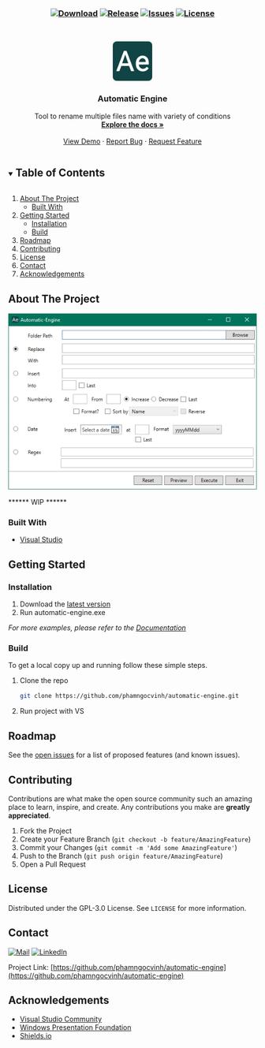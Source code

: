 <!--
*** Thanks for checking out the Best-README-Template. If you have a suggestion
*** that would make this better, please fork the repo and create a pull request
*** or simply open an issue with the tag "enhancement".
*** Thanks again! Now go create something AMAZING! :D
***
***
***
*** To avoid retyping too much info. Do a search and replace for the following:
*** github_username, repo_name, twitter_handle, email, project_title, project_description
-->



<!-- PROJECT SHIELDS -->
<!--
*** I'm using markdown "reference style" links for readability.
*** Reference links are enclosed in brackets [ ] instead of parentheses ( ).
*** See the bottom of this document for the declaration of the reference variables
*** for contributors-url, forks-url, etc. This is an optional, concise syntax you may use.
*** https://www.markdownguide.org/basic-syntax/#reference-style-links
-->
<h3 align="center">

[![Download][download-shield]][download-url]
[![Release][release-shield]][release-url]
[![Issues][issues-shield]][issues-url]
[![License][license-shield]][license-url]
</h3>

<!-- PROJECT LOGO -->
<br />
<p align="center">
  <a href="https://github.com/phamngocvinh/automatic-engine">
    <img src="images/icon-192x192.png" alt="Logo" width="80" height="80">
  </a>

  <h3 align="center">Automatic Engine</h3>

  <p align="center">
    Tool to rename multiple files name with variety of conditions
    <br />
    <a href="https://github.com/phamngocvinh/automatic-engine"><strong>Explore the docs »</strong></a>
    <br />
    <br />
    <a href="https://github.com/phamngocvinh/automatic-engine">View Demo</a>
    ·
    <a href="https://github.com/phamngocvinh/automatic-engine/issues">Report Bug</a>
    ·
    <a href="https://github.com/phamngocvinh/automatic-engine/issues">Request Feature</a>
  </p>
</p>



<!-- TABLE OF CONTENTS -->
<details open="open">
  <summary><h2 style="display: inline-block">Table of Contents</h2></summary>
  <ol>
    <li>
      <a href="#about-the-project">About The Project</a>
      <ul>
        <li><a href="#built-with">Built With</a></li>
      </ul>
    </li>
    <li>
      <a href="#getting-started">Getting Started</a>
      <ul>
        <li><a href="#installation">Installation</a></li>
        <li><a href="#build">Build</a></li>
      </ul>
    </li>
    <li><a href="#roadmap">Roadmap</a></li>
    <li><a href="#contributing">Contributing</a></li>
    <li><a href="#license">License</a></li>
    <li><a href="#contact">Contact</a></li>
    <li><a href="#acknowledgements">Acknowledgements</a></li>
  </ol>
</details>



<!-- ABOUT THE PROJECT -->
## About The Project

[![Product Name Screen Shot][product-screenshot]](https://github.com/phamngocvinh/automatic-engine/)

****** WIP ******

### Built With

* [Visual Studio](https://visualstudio.microsoft.com/vs/community/)


<!-- GETTING STARTED -->
## Getting Started

<!-- Installation -->
### Installation

1. Download the [latest version](https://github.com/phamngocvinh/automatic-engine/releases/latest)
2. Run automatic-engine.exe

_For more examples, please refer to the [Documentation](https://github.com/phamngocvinh/automatic-engine/wiki)_

<!-- Build -->
### Build

To get a local copy up and running follow these simple steps.

1. Clone the repo
   ```sh
   git clone https://github.com/phamngocvinh/automatic-engine.git
   ```
2. Run project with VS



<!-- ROADMAP -->
## Roadmap

See the [open issues](https://github.com/phamngocvinh/automatic-engine/issues) for a list of proposed features (and known issues).



<!-- CONTRIBUTING -->
## Contributing

Contributions are what make the open source community such an amazing place to learn, inspire, and create. Any contributions you make are **greatly appreciated**.

1. Fork the Project
2. Create your Feature Branch (`git checkout -b feature/AmazingFeature`)
3. Commit your Changes (`git commit -m 'Add some AmazingFeature'`)
4. Push to the Branch (`git push origin feature/AmazingFeature`)
5. Open a Pull Request



<!-- LICENSE -->
## License

Distributed under the GPL-3.0 License. See `LICENSE` for more information.



<!-- CONTACT -->
## Contact

[![Mail][mail-shield]][mail-url]
[![LinkedIn][linkedin-shield]][linkedin-url]

Project Link: [https://github.com/phamngocvinh/automatic-engine](https://github.com/phamngocvinh/automatic-engine)



<!-- ACKNOWLEDGEMENTS -->
## Acknowledgements

* [Visual Studio Community](https://visualstudio.microsoft.com/vs/community/)
* [Windows Presentation Foundation](https://docs.microsoft.com/en-us/dotnet/desktop/wpf/)
* [Shields.io](https://shields.io)


<!-- MARKDOWN LINKS & IMAGES -->
<!-- https://www.markdownguide.org/basic-syntax/#reference-style-links -->
[download-shield]: https://img.shields.io/github/downloads/phamngocvinh/automatic-engine/total?color=Green&style=for-the-badge
[download-url]: https://github.com/phamngocvinh/automatic-engine/releases/latest
[release-shield]: https://img.shields.io/github/v/release/phamngocvinh/automatic-engine?style=for-the-badge
[release-url]: https://github.com/phamngocvinh/automatic-engine/releases/latest
[issues-shield]: https://img.shields.io/github/issues/phamngocvinh/automatic-engine?style=for-the-badge
[issues-url]: https://github.com/phamngocvinh/automatic-engine/issues
[license-shield]: https://img.shields.io/github/license/phamngocvinh/automatic-engine?style=for-the-badge
[license-url]: https://github.com/phamngocvinh/automatic-engine/blob/master/LICENSE
[linkedin-shield]: https://img.shields.io/badge/linkedin-blue?style=for-the-badge&logo=linkedin
[linkedin-url]: https://www.linkedin.com/in/vinh-pham-ngoc-158785220
[mail-shield]: https://img.shields.io/badge/Gmail-white?style=for-the-badge&logo=gmail
[mail-url]: mailto:phamngocvinh@live.com
[product-screenshot]: images/screenshot.jpg
